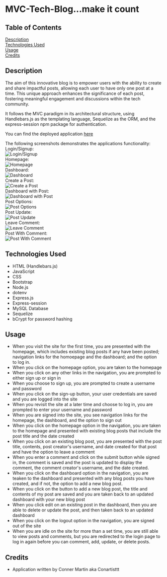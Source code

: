 # MVC-Tech-Blog...make it count

## Table of Contents

[Description](#description)
<br>
[Technologies Used](#technologies-used)
<br>
[Usage](#usage)
<br>
[Credits](#credits)

## Description

The aim of this innovative blog is to empower users with the ability to create and share impactful posts, allowing each user to have only one post at a time. This unique approach enhances the significance of each post, fostering meaningful engagement and discussions within the tech community.

It follows the MVC paradigm in its architectural structure, using Handlebars.js as the templating language, Sequelize as the ORM, and the express-session npm package for authentication.

You can find the deployed application [here](https://afternoon-basin-69831-98d2be827880.herokuapp.com/)

The following screenshots demonstrates the applications functionality: 
<br>
Login/Signup:
<br>
![Login/Signup](./assets/login.png)
<br>
Homepage:
<br>
![Homepage](./assets/homepage.png)
<br>
Dashboard:
<br>
![Dashboard](./assets/dashboard.png)
<br>
Create a Post:
<br>
![Create a Post](./assets/create-post.png)
<br>
Dashboard with Post:
<br>
![Dashboard with Post](./assets/post-dashboard.png)
<br>
Post Options:
<br>
![Post Options](./assets/post-options.png)
<br>
Post Update:
<br>
![Post Update](./assets/post-update.png)
<br>
Leave Comment:
<br>
![Leave Comment](./assets/leave-comment.png)
<br>
Post With Comment:
<br>
![Post With Comment](./assets/post-comment.png)
<br>


## Technologies Used

* HTML (Handlebars.js)
* JavaScript
* CSS
* Bootstrap
* Node.js
* dotenv
* Express.js
* Express-session
* MySQL Database
* Sequelize
* bCrypt for password hashing

## Usage

* When you visit the site for the first time, you are presented with the homepage, which includes existing blog posts if any have been posted; navigation links for the homoepage and the dashboard; and the option to log in.
* When you click on the homepage option, you are taken to the homepage
* When you click on any other links in the navigation, you are prompted to either sign up or sign in
* When you choose to sign up, you are prompted to create a username and password
* When you click on the sign-up button, your user credentials are saved and you are logged into the site
* When you revisit the site at a later time and choose to log in, you are prompted to enter your username and password
* When you are signed into the site, you see navigation links for the homepage, the dashboard, and the option to sign out
* When you click on the homepage option in the navigation, you are taken to the homepage and presented with existing blog posts that include the post title and the date created
* When you click on an existing blog post, you are presented with the post title, contents, post creator's username, and date created for that post and have the option to leave a comment
* When you enter a comment and click on the submit button while signed in, the comment is saved and the post is updated to display the comment, the comment creator's username, and the date created.
* When you click on the dashboard option in the navigation, you are teaken to the dashboard and presented with any blog posts you have created, and if not, the option to add a new blog post.
* When you click on the button to add a new blog post, the title and contents of my post are saved and you are taken back to an updated dashboard with your new blog post
* When you click edit on an existing post in the dashboard, then you are able to delete or update the post, and then taken back to an updated dashboard
* When you click on the logout option in the navigation, you are signed out of the site
* When you are idle on the site for more than a set time, you are still able to view posts and comments, but you are redirected to the login page to log in again before you can comment, add, update, or delete posts.

## Credits

* Application written by Conner Martin aka Conartisttt